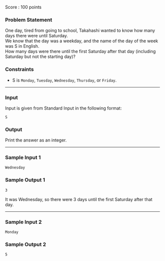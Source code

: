 Score : 100 points

### Problem Statement

One day, tired from going to school, Takahashi wanted to know how many days there were until Saturday.  
We know that the day was a weekday, and the name of the day of the week was S in English.  
How many days were there until the first Saturday after that day (including Saturday but not the starting day)?

### Constraints

* S is `Monday`, `Tuesday`, `Wednesday`, `Thursday`, or `Friday`.

---

### Input

Input is given from Standard Input in the following format:

```
S
```

### Output

Print the answer as an integer.

---

### Sample Input 1

```
Wednesday
```

### Sample Output 1

```
3
```

It was Wednesday, so there were 3 days until the first Saturday after that day.

---

### Sample Input 2

```
Monday
```

### Sample Output 2

```
5
```